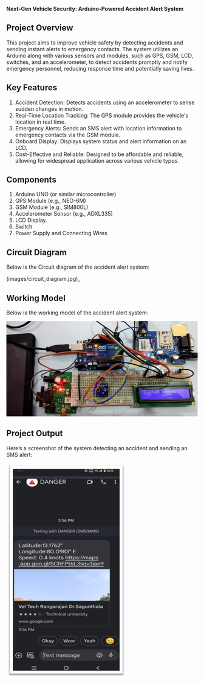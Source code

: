 **Next-Gen Vehicle Security: Arduino-Powered Accident Alert System**

## Project Overview
This project aims to improve vehicle safety by detecting accidents and sending instant alerts to emergency contacts. The system utilizes an Arduino along with various sensors and modules, such as GPS, GSM, LCD, switches, and an accelerometer, to detect accidents promptly and notify emergency personnel, reducing response time and potentially saving lives.

## Key Features
1. Accident Detection: Detects accidents using an accelerometer to sense sudden changes in motion.
2. Real-Time Location Tracking: The GPS module provides the vehicle's location in real time.
3. Emergency Alerts: Sends an SMS alert with location information to emergency contacts via the GSM module.
4. Onboard Display: Displays system status and alert information on an LCD.
5. Cost-Effective and Reliable: Designed to be affordable and reliable, allowing for widespread application across various vehicle types.
   
## Components
1. Arduino UNO (or similar microcontroller)
2. GPS Module (e.g., NEO-6M)
3. GSM Module (e.g., SIM800L)
4. Accelerometer Sensor (e.g., ADXL335)
5. LCD Display.
6. Switch
7. Power Supply and Connecting Wires

## Circuit Diagram
Below is the Circuit diagram of the accident alert system:

(images/circuit_diagram.jpg)_


## Working Model
Below is the working model of the accident alert system:

![Working Model](images/working_model.jpg)

## Project Output
Here’s a screenshot of the system detecting an accident and sending an SMS alert:

![Accident Alert Output](images/output_screenshot.jpg)
